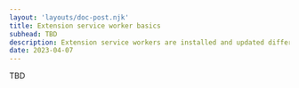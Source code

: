 ```yaml
---
layout: 'layouts/doc-post.njk'
title: Extension service worker basics
subhead: TBD
description: Extension service workers are installed and updated differently from web service workers.
date: 2023-04-07
---
```


TBD